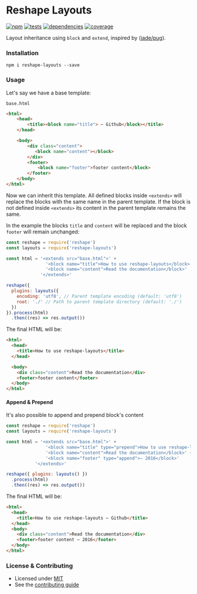 # Reshape Layouts

[![npm](https://img.shields.io/npm/v/reshape-layouts.svg?style=flat-square)](https://npmjs.com/package/reshape-layouts)
[![tests](https://img.shields.io/travis/reshape/layouts.svg?style=flat-square)](https://travis-ci.org/reshape/layouts?branch=master)
[![dependencies](https://img.shields.io/david/reshape/layouts.svg?style=flat-square)](https://david-dm.org/reshape/layouts)
[![coverage](https://img.shields.io/coveralls/reshape/layouts.svg?style=flat-square)](https://coveralls.io/r/reshape/layouts?branch=master)

Layout inheritance using `block` and `extend`, inspired by ([jade/pug](http://jade-lang.com/reference/inheritance/)).

### Installation

`npm i reshape-layouts --save`

### Usage

Let's say we have a base template:

`base.html`
```html
<html>
    <head>
        <title><block name="title"> — Github</block></title>
    </head>

    <body>
        <div class="content">
           <block name="content"></block>
        </div>
        <footer>
            <block name="footer">footer content</block>
        </footer>
    </body>
</html>
```

Now we can inherit this template. All defined blocks inside `<extends>` will
replace the blocks with the same name in the parent template. If the block is not defined inside `<extends>` its content in the parent template remains the same.

In the example the blocks `title` and `content` will be replaced and
the block `footer` will remain unchanged:

```js
const reshape = require('reshape')
const layouts = require('reshape-layouts')

const html = '<extends src="base.html">' +
               '<block name="title">How to use reshape-layouts</block>' +
               '<block name="content">Read the documentation</block>'
             '</extends>'

reshape({
  plugins: layouts({
    encoding: 'utf8', // Parent template encoding (default: 'utf8')
    root: './' // Path to parent template directory (default: './')
  })
}).process(html)
  .then((res) => res.output())
```

The final HTML will be:

```html
<html>
  <head>
    <title>How to use reshape-layouts</title>
  </head>

  <body>
    <div class="content">Read the documentation</div>
    <footer>footer content</footer>
  </body>
</html>
```


#### Append & Prepend

It's also possible to append and prepend block's content

```js
const reshape = require('reshape')
const layouts = require('reshape-layouts')

const html = '<extends src="base.html">' +
               '<block name="title" type="prepend">How to use reshape-layouts</block>' +
               '<block name="content">Read the documentation</block>' +
               '<block name="footer" type="append">— 2016</block>'
           '</extends>'

reshape({ plugins: layouts() })
  .process(html)
  .then((res) => res.output())
```

The final HTML will be:

```html
<html>
  <head>
    <title>How to use reshape-layouts — Github</title>
  </head>
  <body>
    <div class="content">Read the documentation</div>
    <footer>footer content — 2016</footer>
  </body>
</html>
```

### License & Contributing

- Licensed under [MIT](LICENSE.txt)
- See the [contributing guide](contributing.md)
